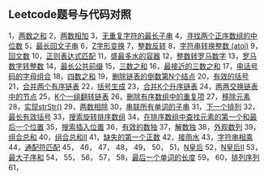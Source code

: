 ## Leetcode题号与代码对照
1，[两数之和](https://github.com/longchengdesigncode/Study/blob/master/algorithm/src/main/java/com/demo/algorithm/leetcode/easy/TwoNumSum.java)
2，[两数相加](https://github.com/longchengdesigncode/Study/blob/master/algorithm/src/main/java/com/demo/algorithm/leetcode/medium/AddTwoNum.java)
3，[无重复字符的最长子串](https://github.com/longchengdesigncode/Study/blob/master/algorithm/src/main/java/com/demo/algorithm/leetcode/medium/NoRepeatStr.java)
4，[寻找两个正序数组的中位数](https://github.com/longchengdesigncode/Study/blob/master/algorithm/src/main/java/com/demo/algorithm/leetcode/hard/MiddleInArray.java)
5，[最长回文子串](https://github.com/longchengdesigncode/Study/blob/master/algorithm/src/main/java/com/demo/algorithm/leetcode/medium/MaxLengthPalindrome.java)
6，[Z字形变换](https://github.com/longchengdesigncode/Study/blob/master/algorithm/src/main/java/com/demo/algorithm/leetcode/medium/ZTransform.java)
7，[整数反转](https://github.com/longchengdesigncode/Study/blob/master/algorithm/src/main/java/com/demo/algorithm/leetcode/easy/IntReverse.java)
8，[字符串转换整数 (atoi)](https://github.com/longchengdesigncode/Study/blob/master/algorithm/src/main/java/com/demo/algorithm/leetcode/medium/StringToInt.java)
9，[回文数](https://github.com/longchengdesigncode/Study/blob/master/algorithm/src/main/java/com/demo/algorithm/leetcode/easy/Palindrome.java)
10，[正则表达式匹配](https://github.com/longchengdesigncode/Study/blob/master/algorithm/src/main/java/com/demo/algorithm/leetcode/hard/MatchStr.java)
11，[盛最多水的容器](https://github.com/longchengdesigncode/Study/blob/master/algorithm/src/main/java/com/demo/algorithm/leetcode/medium/MaxArea.java)
12，[整数转罗马数字](https://github.com/longchengdesigncode/Study/blob/master/algorithm/src/main/java/com/demo/algorithm/leetcode/medium/IntToRoman.java)
13，[罗马数字转整数](https://github.com/longchengdesigncode/Study/blob/master/algorithm/src/main/java/com/demo/algorithm/leetcode/easy/NumberConversion.java)
14，[最长公共前缀](https://github.com/longchengdesigncode/Study/blob/master/algorithm/src/main/java/com/demo/algorithm/leetcode/easy/CommonPrefix.java)
15，[三数之和](https://github.com/longchengdesigncode/Study/blob/master/algorithm/src/main/java/com/demo/algorithm/leetcode/medium/ThreeSum.java)
16，[最接近的三数之和](https://github.com/longchengdesigncode/Study/blob/master/algorithm/src/main/java/com/demo/algorithm/leetcode/medium/ThreeSumNear.java)
17，[电话号码的字母组合](https://github.com/longchengdesigncode/Study/blob/master/algorithm/src/main/java/com/demo/algorithm/leetcode/medium/PhoneCombination.java)
18，[四数之和](https://github.com/longchengdesigncode/Study/blob/master/algorithm/src/main/java/com/demo/algorithm/leetcode/medium/FourSum.java)
19，[删除链表的倒数第N个结点](https://github.com/longchengdesigncode/Study/blob/master/algorithm/src/main/java/com/demo/algorithm/leetcode/medium/RemoveNode.java)
20，[有效的括号](https://github.com/longchengdesigncode/Study/blob/master/algorithm/src/main/java/com/demo/algorithm/leetcode/easy/ValidSymbol.java)
21，[合并两个有序链表](https://github.com/longchengdesigncode/Study/blob/master/algorithm/src/main/java/com/demo/algorithm/leetcode/easy/MergeLinkedList.java)
22，[括号生成](https://github.com/longchengdesigncode/Study/blob/master/algorithm/src/main/java/com/demo/algorithm/leetcode/medium/Brackets.java)
23，[合并K个升序链表](https://github.com/longchengdesigncode/Study/blob/master/algorithm/src/main/java/com/demo/algorithm/leetcode/hard/MergeLinked.java)
24，[两两交换链表中的节点](https://github.com/longchengdesigncode/Study/blob/master/algorithm/src/main/java/com/demo/algorithm/leetcode/medium/SwapLinkedValue.java)
25，[K个一组翻转链表](https://github.com/longchengdesigncode/Study/blob/master/algorithm/src/main/java/com/demo/algorithm/leetcode/hard/ReverseLinkedByNum.java)
26，[删除有序数组中的重复项](https://github.com/longchengdesigncode/Study/blob/master/algorithm/src/main/java/com/demo/algorithm/leetcode/easy/ArrayDeleteSame.java)
27，[移除元素](https://github.com/longchengdesigncode/Study/blob/master/algorithm/src/main/java/com/demo/algorithm/leetcode/easy/DeleteElement.java)
28，[实现strStr()](https://github.com/longchengdesigncode/Study/blob/master/algorithm/src/main/java/com/demo/algorithm/leetcode/easy/StrUtil.java)
29，[两数相除](https://github.com/longchengdesigncode/Study/blob/master/algorithm/src/main/java/com/demo/algorithm/leetcode/medium/Divide.java)
30，[串联所有单词的子串](https://github.com/longchengdesigncode/Study/blob/master/algorithm/src/main/java/com/demo/algorithm/leetcode/hard/FindAllSubstring.java)
31，[下一个排列](https://github.com/longchengdesigncode/Study/blob/master/algorithm/src/main/java/com/demo/algorithm/leetcode/medium/NextArray.java)
32，[最长有效括号](https://github.com/longchengdesigncode/Study/blob/master/algorithm/src/main/java/com/demo/algorithm/leetcode/hard/MaxBrackets.java)
33，[搜索旋转排序数组](https://github.com/longchengdesigncode/Study/blob/master/algorithm/src/main/java/com/demo/algorithm/leetcode/medium/SpinArray.java)
34，[在排序数组中查找元素的第一个和最后一个位置](https://github.com/longchengdesigncode/Study/blob/master/algorithm/src/main/java/com/demo/algorithm/leetcode/medium/SearchRangeArray.java)
35，[搜索插入位置](https://github.com/longchengdesigncode/Study/blob/master/algorithm/src/main/java/com/demo/algorithm/leetcode/easy/ArrayInsert.java)
36，[有效的数独](https://github.com/longchengdesigncode/Study/blob/master/algorithm/src/main/java/com/demo/algorithm/leetcode/medium/ValidSudoku.java)
37，[解数独](https://github.com/longchengdesigncode/Study/blob/master/algorithm/src/main/java/com/demo/algorithm/leetcode/hard/Sudoku.java)
38，[外观数列](https://github.com/longchengdesigncode/Study/blob/master/algorithm/src/main/java/com/demo/algorithm/leetcode/medium/ShowArray.java)
39，[组合总和](https://github.com/longchengdesigncode/Study/blob/master/algorithm/src/main/java/com/demo/algorithm/leetcode/medium/CombinationSum.java)
40，[组合总和II](https://github.com/longchengdesigncode/Study/blob/master/algorithm/src/main/java/com/demo/algorithm/leetcode/medium/CombinationSum2.java)
41，[缺失的第一个正数](https://github.com/longchengdesigncode/Study/blob/master/algorithm/src/main/java/com/demo/algorithm/leetcode/hard/FindMissNumber.java)
42，[接雨水](https://github.com/longchengdesigncode/Study/blob/master/algorithm/src/main/java/com/demo/algorithm/leetcode/hard/CatchRain.java)
43，[字符串相乘](https://github.com/longchengdesigncode/Study/blob/master/algorithm/src/main/java/com/demo/algorithm/leetcode/medium/StrMultiply.java)
44，[通配符匹配](https://github.com/longchengdesigncode/Study/blob/master/algorithm/src/main/java/com/demo/algorithm/leetcode/hard/MatchStr2.java)
45，[]()
46，[]()
47，[]()
48，[]()
49，[]()
50，[]()
51，[N皇后](https://github.com/longchengdesigncode/Study/blob/master/algorithm/src/main/java/com/demo/algorithm/leetcode/hard/NQueen.java)
52，[N皇后II](https://github.com/longchengdesigncode/Study/blob/master/algorithm/src/main/java/com/demo/algorithm/leetcode/hard/NQueen2.java)
53，[最大子序和](https://github.com/longchengdesigncode/Study/blob/master/algorithm/src/main/java/com/demo/algorithm/leetcode/easy/MaxSubsequence.java)
54，[]()
55，[]()
56，[]()
57，[]()
58，[最后一个单词的长度](https://github.com/longchengdesigncode/Study/blob/master/algorithm/src/main/java/com/demo/algorithm/leetcode/easy/LastWordLength.java)
59，[]()
60，[排列序列](https://github.com/longchengdesigncode/Study/blob/master/algorithm/src/main/java/com/demo/algorithm/leetcode/hard/Permutation.java)
61，[]()



